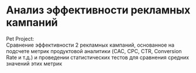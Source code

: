 # Анализ эффективности рекламных кампаний
Pet Project:\
Сравнение эффективности 2 рекламных кампаний, основанное на подсчете метрик продуктовой аналитики (CAC, CPC, CTR, Conversion Rate и т.д.) и проведении статистических тестов для сравнения средних значений этих метрик
